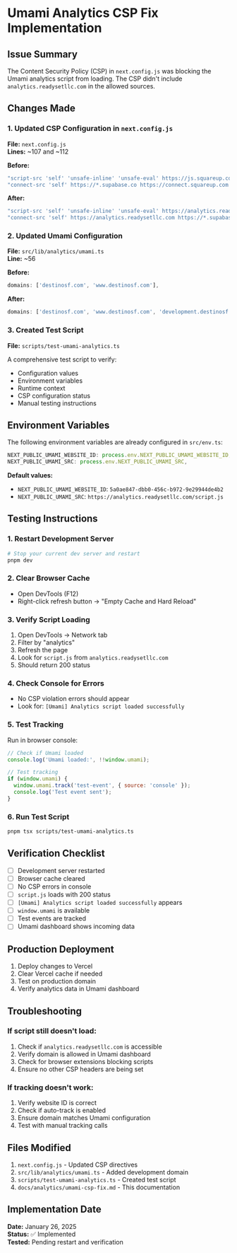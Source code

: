 # Umami Analytics CSP Fix Implementation

## Issue Summary
The Content Security Policy (CSP) in `next.config.js` was blocking the Umami analytics script from loading. The CSP didn't include `analytics.readysetllc.com` in the allowed sources.

## Changes Made

### 1. Updated CSP Configuration in `next.config.js`

**File:** `next.config.js`  
**Lines:** ~107 and ~112

**Before:**
```javascript
"script-src 'self' 'unsafe-inline' 'unsafe-eval' https://js.squareup.com https://sandbox.web.squarecdn.com https://web.squarecdn.com https://maps.googleapis.com https://www.googletagmanager.com https://www.google-analytics.com",
"connect-src 'self' https://*.supabase.co https://connect.squareup.com https://connect.squareupsandbox.com https://*.upstash.io https://api.resend.com https://vitals.vercel-insights.com",
```

**After:**
```javascript
"script-src 'self' 'unsafe-inline' 'unsafe-eval' https://analytics.readysetllc.com https://js.squareup.com https://sandbox.web.squarecdn.com https://web.squarecdn.com https://maps.googleapis.com https://www.googletagmanager.com https://www.google-analytics.com",
"connect-src 'self' https://analytics.readysetllc.com https://*.supabase.co https://connect.squareup.com https://connect.squareupsandbox.com https://*.upstash.io https://api.resend.com https://vitals.vercel-insights.com",
```

### 2. Updated Umami Configuration

**File:** `src/lib/analytics/umami.ts`  
**Line:** ~56

**Before:**
```typescript
domains: ['destinosf.com', 'www.destinosf.com'],
```

**After:**
```typescript
domains: ['destinosf.com', 'www.destinosf.com', 'development.destinosf.com'],
```

### 3. Created Test Script

**File:** `scripts/test-umami-analytics.ts`

A comprehensive test script to verify:
- Configuration values
- Environment variables
- Runtime context
- CSP configuration status
- Manual testing instructions

## Environment Variables

The following environment variables are already configured in `src/env.ts`:

```typescript
NEXT_PUBLIC_UMAMI_WEBSITE_ID: process.env.NEXT_PUBLIC_UMAMI_WEBSITE_ID,
NEXT_PUBLIC_UMAMI_SRC: process.env.NEXT_PUBLIC_UMAMI_SRC,
```

**Default values:**
- `NEXT_PUBLIC_UMAMI_WEBSITE_ID`: `5a0ae847-dbb0-456c-b972-9e29944de4b2`
- `NEXT_PUBLIC_UMAMI_SRC`: `https://analytics.readysetllc.com/script.js`

## Testing Instructions

### 1. Restart Development Server
```bash
# Stop your current dev server and restart
pnpm dev
```

### 2. Clear Browser Cache
- Open DevTools (F12)
- Right-click refresh button → "Empty Cache and Hard Reload"

### 3. Verify Script Loading
1. Open DevTools → Network tab
2. Filter by "analytics"
3. Refresh the page
4. Look for `script.js` from `analytics.readysetllc.com`
5. Should return 200 status

### 4. Check Console for Errors
- No CSP violation errors should appear
- Look for: `[Umami] Analytics script loaded successfully`

### 5. Test Tracking
Run in browser console:
```javascript
// Check if Umami loaded
console.log('Umami loaded:', !!window.umami);

// Test tracking
if (window.umami) {
  window.umami.track('test-event', { source: 'console' });
  console.log('Test event sent');
}
```

### 6. Run Test Script
```bash
pnpm tsx scripts/test-umami-analytics.ts
```

## Verification Checklist

- [ ] Development server restarted
- [ ] Browser cache cleared
- [ ] No CSP errors in console
- [ ] `script.js` loads with 200 status
- [ ] `[Umami] Analytics script loaded successfully` appears
- [ ] `window.umami` is available
- [ ] Test events are tracked
- [ ] Umami dashboard shows incoming data

## Production Deployment

1. Deploy changes to Vercel
2. Clear Vercel cache if needed
3. Test on production domain
4. Verify analytics data in Umami dashboard

## Troubleshooting

### If script still doesn't load:
1. Check if `analytics.readysetllc.com` is accessible
2. Verify domain is allowed in Umami dashboard
3. Check for browser extensions blocking scripts
4. Ensure no other CSP headers are being set

### If tracking doesn't work:
1. Verify website ID is correct
2. Check if auto-track is enabled
3. Ensure domain matches Umami configuration
4. Test with manual tracking calls

## Files Modified

1. `next.config.js` - Updated CSP directives
2. `src/lib/analytics/umami.ts` - Added development domain
3. `scripts/test-umami-analytics.ts` - Created test script
4. `docs/analytics/umami-csp-fix.md` - This documentation

## Implementation Date

**Date:** January 26, 2025  
**Status:** ✅ Implemented  
**Tested:** Pending restart and verification 